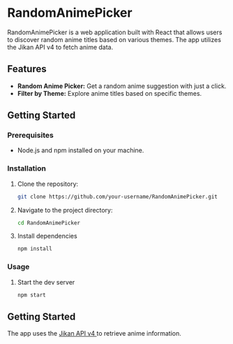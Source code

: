 # RandomAnimePicker

RandomAnimePicker is a web application built with React that allows users to discover random anime titles based on various themes. The app utilizes the Jikan API v4 to fetch anime data.

## Features

- **Random Anime Picker:** Get a random anime suggestion with just a click.
- **Filter by Theme:** Explore anime titles based on specific themes.

## Getting Started

### Prerequisites

- Node.js and npm installed on your machine.

### Installation

1. Clone the repository:

   ```bash
   git clone https://github.com/your-username/RandomAnimePicker.git
   ```
2. Navigate to the project directory:
   ```bash
   cd RandomAnimePicker
   ```
3. Install dependencies
   ```bash
   npm install
   ```
### Usage

1. Start the dev server
   ```bash
   npm start
   ```
   
## Getting Started

<p> The app uses the <a href="https://docs.api.jikan.moe"/>Jikan API v4 </a> to retrieve anime information.</p> 
